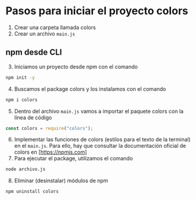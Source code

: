 # Pasos para iniciar el proyecto colors
1. Crear una carpeta llamada colors
2. Crear un archivo `main.js`

## npm desde CLI
3. Iniciamos un proyecto desde npm con el comando
```sh
npm init -y
```
4. Buscamos el package colors y los instalamos con el comando
```sh
npm i colors
```
5. Dentro del archivo `main.js` vamos a importar el paquete colors con la línea de código
```javascript
const colors = require("colors");
```
6. Implementar las funciones de colors (estilos para el texto de la terminal) en el `main.js`. Para ello, hay que consultar la documentación oficial de colors en [https://npmjs.com]
7. Para ejecutar el package, utilizamos el comando
```sh
node archivo.js
```
8. Eliminar (desinstalar) módulos de npm
```sh
npm uninstall colors
```